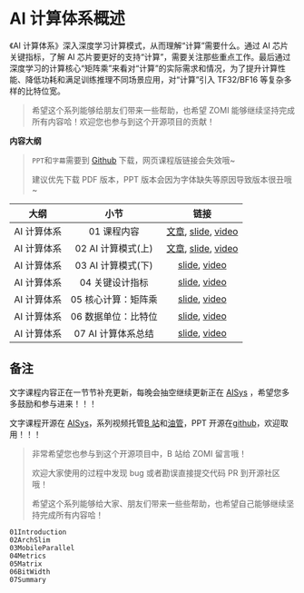<!--Copyright © ZOMI 适用于[License](https://github.com/chenzomi12/AISystem)版权许可-->

# AI 计算体系概述

《AI 计算体系》深入深度学习计算模式，从而理解“计算”需要什么。通过 AI 芯片关键指标，了解 AI 芯片要更好的支持“计算”，需要关注那些重点工作。最后通过深度学习的计算核心“矩阵乘”来看对“计算”的实际需求和情况，为了提升计算性能、降低功耗和满足训练推理不同场景应用，对“计算”引入 TF32/BF16 等复杂多样的比特位宽。

> 希望这个系列能够给朋友们带来一些帮助，也希望 ZOMI 能够继续坚持完成所有内容哈！欢迎您也参与到这个开源项目的贡献！

**内容大纲**

> `PPT`和`字幕`需要到 [Github](https://github.com/chenzomi12/AISystem) 下载，网页课程版链接会失效哦~
>
> 建议优先下载 PDF 版本，PPT 版本会因为字体缺失等原因导致版本很丑哦~

| 大纲 | 小节 | 链接|
|:--:|:--:|:--:|
| AI 计算体系 | 01 课程内容| [文章](./01Introduction.md), [slide](./01Introduction.pdf), [video](https://www.bilibili.com/video/BV1DX4y1D7PC/) |
| AI 计算体系 | 02 AI 计算模式(上) | [文章](./02ArchSlim.md), [slide](./02.constraints.pdf), [video](https://www.bilibili.com/video/BV17x4y1T7Cn/) |
| AI 计算体系 | 03 AI 计算模式(下) | [slide](./03.mobile_parallel.pdf), [video](https://www.bilibili.com/video/BV1754y1M78X/) |
| AI 计算体系 | 04 关键设计指标| [slide](./04.metrics.pdf), [video](https://www.bilibili.com/video/BV1qL411o7S9/) |
| AI 计算体系 | 05 核心计算：矩阵乘| [slide](./05.matrix.pdf), [video](https://www.bilibili.com/video/BV1ak4y1h7mp/) |
| AI 计算体系 | 06 数据单位：比特位 | [slide](./06.bit_width.pdf), [video](https://www.bilibili.com/video/BV1WT411k724/) |
| AI 计算体系 | 07 AI 计算体系总结| [slide](./07.summary.pdf), [video](https://www.bilibili.com/video/BV1j54y1T7ii/) |

## 备注

文字课程内容正在一节节补充更新，每晚会抽空继续更新正在 [AISys](https://chenzomi12.github.io/) ，希望您多多鼓励和参与进来！！！

文字课程开源在 [AISys](https://chenzomi12.github.io/)，系列视频托管[B 站](https://space.bilibili.com/517221395)和[油管](https://www.youtube.com/@ZOMI666/videos)，PPT 开源在[github](https://github.com/chenzomi12/AISystem)，欢迎取用！！！

> 非常希望您也参与到这个开源项目中，B 站给 ZOMI 留言哦！
>
> 欢迎大家使用的过程中发现 bug 或者勘误直接提交代码 PR 到开源社区哦！
>
> 希望这个系列能够给大家、朋友们带来一些些帮助，也希望自己能够继续坚持完成所有内容哈！

```{toctree}
01Introduction
02ArchSlim
03MobileParallel
04Metrics
05Matrix
06BitWidth
07Summary
```